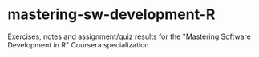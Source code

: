 # mastering-sw-development-R

Exercises, notes and assignment/quiz results for the "Mastering Software Development in R" Coursera specialization
